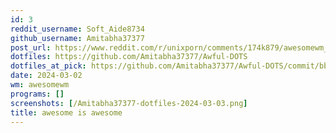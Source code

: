 ```yaml
---
id: 3
reddit_username: Soft_Aide8734
github_username: Amitabha37377
post_url: https://www.reddit.com/r/unixporn/comments/174k879/awesomewm_awesome_is_awesome/?utm_source=share&utm_medium=web3x&utm_name=web3xcss&utm_term=1&utm_content=share_button
dotfiles: https://github.com/Amitabha37377/Awful-DOTS
dotfiles_at_pick: https://github.com/Amitabha37377/Awful-DOTS/commit/bb88aa6c42efcc10396e51e3c90f4c72461fd6a9
date: 2024-03-02
wm: awesomewm
programs: []
screenshots: [/Amitabha37377-dotfiles-2024-03-03.png]
title: awesome is awesome
---
```

